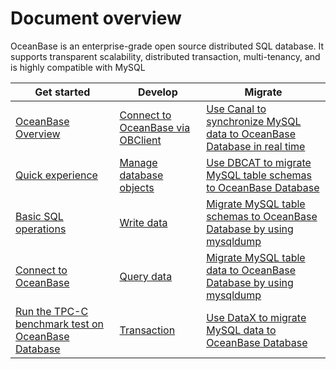 # Document overview

OceanBase is an enterprise-grade open source distributed SQL database. It supports transparent scalability, distributed transaction, multi-tenancy, and is highly compatible with MySQL



|             Get started     |                      Develop                      | Migrate  |
|----------------------------|-------------------------------------|-------------------------------------|
| [OceanBase Overview](100.oceanbase-database-overview/100.what-is-oceanbase-database.md)   | [Connect to OceanBase via OBClient](300.developer-guide/100.client-connects-to-oceanbase-database/300.connect-oceanbase-tenants-through-obclient.md) | [Use Canal to synchronize MySQL data to OceanBase Database in real time](600.data-migration/200.migrate-data-from-MySQL-database-to-OceanBase-database/700.use-canal-to-synchronize-MySQL-data-to-OceanBase-database-in-real-time.md) |
| [Quick experience](200.quick-start/100.Quickly-experience-OceanBase.md)      | [Manage database objects](300.developer-guide/200.create-and-manage-database-objects/100.about-ddl-statements.md)  |[Use DBCAT to migrate MySQL table schemas to OceanBase Database](600.data-migration/200.migrate-data-from-MySQL-database-to-OceanBase-database/1000.use-DBCAT-to-migrate-MySQL-table-structure-to-OceanBase-database.md) |
| [Basic SQL operations](200.quick-start/200.Hands-on-for-OceanBase-SQL/200.SQL-operations.md)    | [Write data](300.developer-guide/400.about-dml-statements-and-transactions/100.dml-statement/100.about-dml-statements.md) |[Migrate MySQL table schemas to OceanBase Database by using mysqldump](600.data-migration/200.migrate-data-from-MySQL-database-to-OceanBase-database/1200.use-MySQLDump-to-migrate-MySQL-table-structure-to-OceanBase-database.md) |
| [Connect to OceanBase](200.quick-start/300.Create-a-sample-application/100.Connect-a-Python-application-to-OceanBase-Database.md) |[Query data](300.developer-guide/300.query/100.about-queries.md)   |[Migrate MySQL table data to OceanBase Database by using mysqldump](600.data-migration/200.migrate-data-from-MySQL-database-to-OceanBase-database/1300.use-MySQLDump-to-migrate-MySQL-table-data-to-OceanBase-database.md)  |
|  [Run the TPC-C benchmark test on OceanBase Database](200.quick-start/400.Experience-OceanBase-Advanced-Features/100.Experience-Scalable-OLTP/100.TPC-C-test-on-OceanBase.md)  |[Transaction](300.developer-guide/400.about-dml-statements-and-transactions/200.transaction/100.about-transactional-control-statements.md)                  |       [Use DataX to migrate MySQL data to OceanBase Database](600.data-migration/200.migrate-data-from-MySQL-database-to-OceanBase-database/900.migrate-MySQL-data-to-OceanBase-database-using-dataX.md)        |
